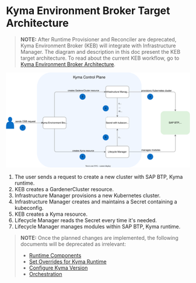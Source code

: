# Kyma Environment Broker Target Architecture

> **NOTE:** After Runtime Provisioner and Reconciler are deprecated, Kyma Environment Broker (KEB) will integrate with Infrastructure Manager. The diagram and description in this doc present the KEB target architecture. To read about the current KEB workflow, go to [Kyma Environment Broker Architecture](01-10-architecture.md).

![KEB target architecture](../assets/target-keb-arch.svg)

1. The user sends a request to create a new cluster with SAP BTP, Kyma runtime.
2. KEB creates a GardenerCluster resource.
3. Infrastructure Manager provisions a new Kubernetes cluster.
4. Infrastructure Manager creates and maintains a Secret containing a kubeconfig.
5. KEB creates a Kyma resource.
6. Lifecycle Manager reads the Secret every time it's needed.
7. Lifecycle Manager manages modules within SAP BTP, Kyma runtime.

> **NOTE:** Once the planned changes are implemented, the following documents will be deprecated as irrelevant:
> - [Runtime Components](../contributor/02-10-runtime-components.md)
> - [Set Overrides for Kyma Runtime](../contributor/02-20-runtime-overrides.md)
> - [Configure Kyma Version](../contributor/02-30-kyma-versions.md)
> - [Orchestration](../contributor/02-50-orchestration.md)
